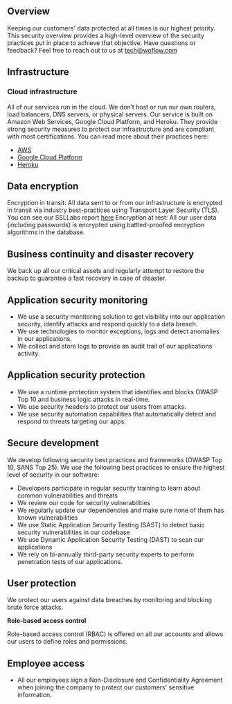 ## Overview

Keeping our customers' data protected at all times is our highest priority. This security overview provides a high-level overview of the security practices put in place to achieve that objective.
Have questions or feedback? Feel free to reach out to us at [tech@woflow.com](mailto:tech@woflow.com)

## Infrastructure

### Cloud infrastructure

All of our services run in the cloud. We don’t host or run our own routers, load balancers, DNS servers, or physical servers.
Our service is built on Amazon Web Services, Google Cloud Platform, and Heroku. They provide strong security measures to protect our infrastructure and are compliant with most certifications. You can read more about their practices here:
- [AWS](https://aws.amazon.com/security/)
- [Google Cloud Platform](https://cloud.google.com/security/)
- [Heroku](https://www.heroku.com/policy/security)

## Data encryption

Encryption in transit: All data sent to or from our infrastructure is encrypted in transit via industry best-practices using Transport Layer Security (TLS). You can see our SSLLabs report [here](https://www.ssllabs.com/ssltest/analyze.html?d=https://app.woflow.com)
Encryption at rest: All our user data (including passwords) is encrypted using battled-proofed encryption algorithms in the database.

## Business continuity and disaster recovery

We back up all our critical assets and regularly attempt to restore the backup to guarantee a fast recovery in case of disaster.

## Application security monitoring

- We use a security monitoring solution to get visibility into our application security, identify attacks and respond quickly to a data breach.
- We use technologies to monitor exceptions, logs and detect anomalies in our applications.
- We collect and store logs to provide an audit trail of our applications activity.

## Application security protection

- We use a runtime protection system that identifies and blocks OWASP Top 10 and business logic attacks in real-time.
- We use security headers to protect our users from attacks.
- We use security automation capabilities that automatically detect and respond to threats targeting our apps.

## Secure development

We develop following security best practices and frameworks (OWASP Top 10, SANS Top 25). We use the following best practices to ensure the highest level of security in our software:
- Developers participate in regular security training to learn about common vulnerabilities and threats
- We review our code for security vulnerabilities
- We regularly update our dependencies and make sure none of them has known vulnerabilities
- We use Static Application Security Testing (SAST) to detect basic security vulnerabilities in our codebase
- We use Dynamic Application Security Testing (DAST) to scan our applications
- We rely on bi-annually third-party security experts to perform penetration tests of our applications.

## User protection

We protect our users against data breaches by monitoring and blocking brute force attacks.

**Role-based access control**

Role-based access control (RBAC) is offered on all our accounts and allows our users to define roles and permissions.

## Employee access

- All our employees sign a Non-Disclosure and Confidentiality Agreement when joining the company to protect our customers' sensitive information.
